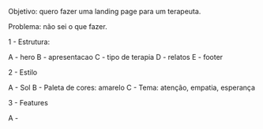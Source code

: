 Objetivo: quero fazer uma landing page para um terapeuta.

Problema: não sei o que fazer.

1 - Estrutura:

A - hero
B - apresentacao
C - tipo de terapia
D - relatos
E - footer

2 - Estilo

A - Sol
B - Paleta de cores: amarelo
C - Tema: atenção, empatia, esperança

3 - Features

A - 
